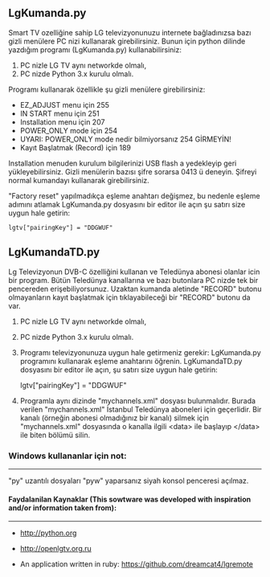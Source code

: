 ## LgKumanda.py


Smart TV ozelliğine sahip LG televizyonunuzu internete bağladınızsa bazı gizli menülere PC nizi kullanarak girebilirsiniz. Bunun için python dilinde yazdığım programı (LgKumanda.py) kullanabilirsiniz:

1. PC nizle LG TV aynı networkde olmalı,
2. PC nizde Python 3.x kurulu olmalı.

Programı kullanarak özellikle şu gizli menülere girebilirsiniz:

*   EZ_ADJUST menu için 255
*   IN START menu için 251
*   Installation menu için 207
*   POWER_ONLY mode için 254
*   UYARI: POWER_ONLY mode nedir bilmiyorsanız 254 GİRMEYİN!
*   Kayıt Başlatmak (Record) için 189

Installation menuden kurulum bilgilerinizi USB flash a yedekleyip geri yükleyebilirsiniz.
Gizli menülerin bazısı şifre sorarsa 0413 ü deneyin. Şifreyi normal kumandayı kullanarak girebilirsiniz. 

"Factory reset" yapılmadıkça eşleme anahtarı değişmez, bu nedenle eşleme adımını atlamak LgKumanda.py dosyasını bir editor ile açın şu satırı size uygun hale getirin:

    lgtv["pairingKey"] = "DDGWUF"

## LgKumandaTD.py

Lg Televizyonun DVB-C özelliğini kullanan ve Teledünya abonesi olanlar icin bir program. Bütün Teledünya kanallarına ve bazı butonlara PC nizde tek bir pencereden erişebiliyorsunuz. Uzaktan kumanda aletinde "RECORD" butonu olmayanların kayıt başlatmak için tıklayabileceği bir "RECORD" butonu da var.

1. PC nizle LG TV aynı networkde olmalı,
2. PC nizde Python 3.x kurulu olmalı.
3. Programı televizyonunuza uygun hale getirmeniz gerekir:
LgKumanda.py programını kullanarak eşleme anahtarını öğrenin. LgKumandaTD.py dosyasını bir editor ile açın, şu satırı size uygun hale getirin:

    lgtv["pairingKey"] = "DDGWUF"

4. Programla aynı dizinde "mychannels.xml" dosyası bulunmalıdır. Burada verilen "mychannels.xml" İstanbul Teledünya aboneleri için geçerlidir.  Bir kanalı (örneğin abonesi olmadığınız bir kanalı) silmek için "mychannels.xml" dosyasında o kanalla ilgili \<data\> ile başlayıp \</data\> ile biten bölümü silin.

### Windows kullananlar için not:
----
"py" uzantılı dosyaları "pyw" yaparsanız siyah konsol penceresi açılmaz. 

#### Faydalanilan Kaynaklar (This sowtware was developed with inspiration and/or information taken from):
----

*   <http://python.org>


*   <http://openlgtv.org.ru>


*   An application written in ruby: <https://github.com/dreamcat4/lgremote>
